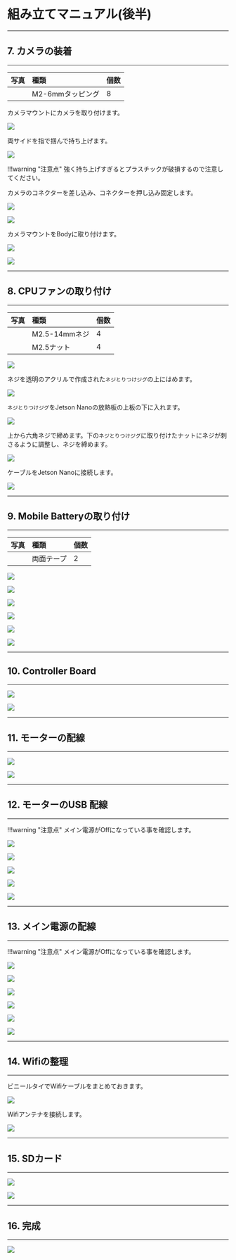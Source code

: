 # 組み立てマニュアル(後半)
<hr>

## 7. カメラの装着

<hr>

|写真|種類|個数|
|:--|:--|:--|
||M2-6mmタッピング|8| 

カメラマウントにカメラを取り付けます。

![](./img/kit136.png)

両サイドを指で掴んで持ち上げます。

![](./img/kit136_2.png)

!!!warning  "注意点"
	強く持ち上げすぎるとプラスチックが破損するので注意してください。

カメラのコネクターを差し込み、コネクターを押し込み固定します。
          
![](./img/kit136_3.jpg)

![](./img/kit136_4.jpg)

カメラマウントをBodyに取り付けます。

![](./img/kit137.png)


![](./img/camera002.png)

<hr>

## 8. CPUファンの取り付け

<hr>

|写真|種類|個数|
|:--|:--|:--|
||M2.5-14mmネジ|4|
||M2.5ナット|4| 

![](./img/kit138.png)

ネジを透明のアクリルで作成された`ネジとりつけジグ`の上にはめます。

![](./img/kit139.png)

`ネジとりつけジグ`をJetson Nanoの放熱板の上板の下に入れます。

![](./img/kit140.png)

上から六角ネジで締めます。下の`ネジとりつけジグ`に取り付けたナットにネジが刺さるように調整し、ネジを締めます。

![](./img/kit141.png)

ケーブルをJetson Nanoに接続します。

![](./img/kit141_2.png)

<hr>

## 9. Mobile Batteryの取り付け

<hr>

|写真|種類|個数|
|:--|:--|:--|
||両面テープ|2|

![](./img/kit142.png)

![](./img/kit143.png)

![](./img/kit144.png)

![](./img/kit147.png)

![](./img/kit148.png)

![](./img/kit149.png)


<hr>

## 10. Controller Board

<hr>

![](./img/kit145.png)

![](./img/kit146.png)


<hr>

## 11. モーターの配線

<hr>

![](./img/kit151.png)

![](./img/kit152.png)



<hr>

## 12. モーターのUSB 配線

<hr>

!!!warning  "注意点"
	メイン電源がOffになっている事を確認します。

![](./img/kit160.png)

![](./img/cable001.png)

![](./img/kit161.png)

![](./img/kit162.png)

![](./img/kit163.png)

<hr>

## 13. メイン電源の配線

<hr>

!!!warning "注意点"
	メイン電源がOffになっている事を確認します。

![](./img/kit160.png)

![](./img/kit165_3.png)

![](./img/kit167.png)

![](./img/kit168.png)

![](./img/kit169.png)

![](./img/kit170_2.png)

<hr>

## 14. Wifiの整理

<hr>

ビニールタイでWifiケーブルをまとめておきます。

![](./img/kit180.png)

Wifiアンテナを接続します。

![](./img/kit181.png)


<hr>

## 15. SDカード

<hr>

![](./img/kit042.JPG)

![](./img/kit043.JPG)


<hr>

## 16. 完成

<hr>

![](./img/kit200.png)



